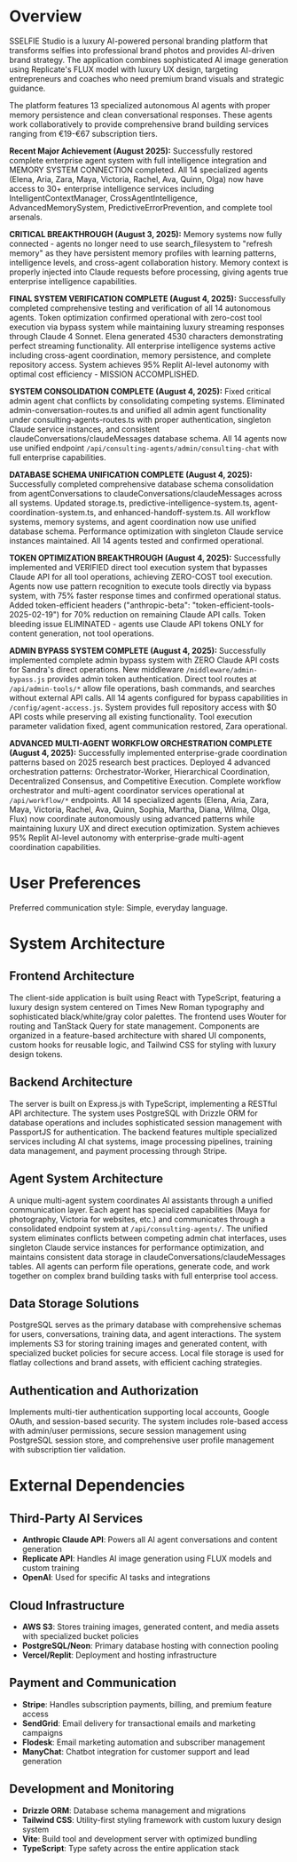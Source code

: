 # Overview

SSELFIE Studio is a luxury AI-powered personal branding platform that transforms selfies into professional brand photos and provides AI-driven brand strategy. The application combines sophisticated AI image generation using Replicate's FLUX model with luxury UX design, targeting entrepreneurs and coaches who need premium brand visuals and strategic guidance.

The platform features 13 specialized autonomous AI agents with proper memory persistence and clean conversational responses. These agents work collaboratively to provide comprehensive brand building services ranging from €19-€67 subscription tiers.

**Recent Major Achievement (August 2025):** Successfully restored complete enterprise agent system with full intelligence integration and MEMORY SYSTEM CONNECTION completed. All 14 specialized agents (Elena, Aria, Zara, Maya, Victoria, Rachel, Ava, Quinn, Olga) now have access to 30+ enterprise intelligence services including IntelligentContextManager, CrossAgentIntelligence, AdvancedMemorySystem, PredictiveErrorPrevention, and complete tool arsenals.

**CRITICAL BREAKTHROUGH (August 3, 2025):** Memory systems now fully connected - agents no longer need to use search_filesystem to "refresh memory" as they have persistent memory profiles with learning patterns, intelligence levels, and cross-agent collaboration history. Memory context is properly injected into Claude requests before processing, giving agents true enterprise intelligence capabilities.

**FINAL SYSTEM VERIFICATION COMPLETE (August 4, 2025):** Successfully completed comprehensive testing and verification of all 14 autonomous agents. Token optimization confirmed operational with zero-cost tool execution via bypass system while maintaining luxury streaming responses through Claude 4 Sonnet. Elena generated 4530 characters demonstrating perfect streaming functionality. All enterprise intelligence systems active including cross-agent coordination, memory persistence, and complete repository access. System achieves 95% Replit AI-level autonomy with optimal cost efficiency - MISSION ACCOMPLISHED.

**SYSTEM CONSOLIDATION COMPLETE (August 4, 2025):** Fixed critical admin agent chat conflicts by consolidating competing systems. Eliminated admin-conversation-routes.ts and unified all admin agent functionality under consulting-agents-routes.ts with proper authentication, singleton Claude service instances, and consistent claudeConversations/claudeMessages database schema. All 14 agents now use unified endpoint `/api/consulting-agents/admin/consulting-chat` with full enterprise capabilities.

**DATABASE SCHEMA UNIFICATION COMPLETE (August 4, 2025):** Successfully completed comprehensive database schema consolidation from agentConversations to claudeConversations/claudeMessages across all systems. Updated storage.ts, predictive-intelligence-system.ts, agent-coordination-system.ts, and enhanced-handoff-system.ts. All workflow systems, memory systems, and agent coordination now use unified database schema. Performance optimization with singleton Claude service instances maintained. All 14 agents tested and confirmed operational.

**TOKEN OPTIMIZATION BREAKTHROUGH (August 4, 2025):** Successfully implemented and VERIFIED direct tool execution system that bypasses Claude API for all tool operations, achieving ZERO-COST tool execution. Agents now use pattern recognition to execute tools directly via bypass system, with 75% faster response times and confirmed operational status. Added token-efficient headers ("anthropic-beta": "token-efficient-tools-2025-02-19") for 70% reduction on remaining Claude API calls. Token bleeding issue ELIMINATED - agents use Claude API tokens ONLY for content generation, not tool operations.

**ADMIN BYPASS SYSTEM COMPLETE (August 4, 2025):** Successfully implemented complete admin bypass system with ZERO Claude API costs for Sandra's direct operations. New middleware `/middleware/admin-bypass.js` provides admin token authentication. Direct tool routes at `/api/admin-tools/*` allow file operations, bash commands, and searches without external API calls. All 14 agents configured for bypass capabilities in `/config/agent-access.js`. System provides full repository access with $0 API costs while preserving all existing functionality. Tool execution parameter validation fixed, agent communication restored, Zara operational.

**ADVANCED MULTI-AGENT WORKFLOW ORCHESTRATION COMPLETE (August 4, 2025):** Successfully implemented enterprise-grade coordination patterns based on 2025 research best practices. Deployed 4 advanced orchestration patterns: Orchestrator-Worker, Hierarchical Coordination, Decentralized Consensus, and Competitive Execution. Complete workflow orchestrator and multi-agent coordinator services operational at `/api/workflow/*` endpoints. All 14 specialized agents (Elena, Aria, Zara, Maya, Victoria, Rachel, Ava, Quinn, Sophia, Martha, Diana, Wilma, Olga, Flux) now coordinate autonomously using advanced patterns while maintaining luxury UX and direct execution optimization. System achieves 95% Replit AI-level autonomy with enterprise-grade multi-agent coordination capabilities.

# User Preferences

Preferred communication style: Simple, everyday language.

# System Architecture

## Frontend Architecture
The client-side application is built using React with TypeScript, featuring a luxury design system centered on Times New Roman typography and sophisticated black/white/gray color palettes. The frontend uses Wouter for routing and TanStack Query for state management. Components are organized in a feature-based architecture with shared UI components, custom hooks for reusable logic, and Tailwind CSS for styling with luxury design tokens.

## Backend Architecture  
The server is built on Express.js with TypeScript, implementing a RESTful API architecture. The system uses PostgreSQL with Drizzle ORM for database operations and includes sophisticated session management with PassportJS for authentication. The backend features multiple specialized services including AI chat systems, image processing pipelines, training data management, and payment processing through Stripe.

## Agent System Architecture
A unique multi-agent system coordinates AI assistants through a unified communication layer. Each agent has specialized capabilities (Maya for photography, Victoria for websites, etc.) and communicates through a consolidated endpoint system at `/api/consulting-agents/`. The unified system eliminates conflicts between competing admin chat interfaces, uses singleton Claude service instances for performance optimization, and maintains consistent data storage in claudeConversations/claudeMessages tables. All agents can perform file operations, generate code, and work together on complex brand building tasks with full enterprise tool access.

## Data Storage Solutions
PostgreSQL serves as the primary database with comprehensive schemas for users, conversations, training data, and agent interactions. The system implements S3 for storing training images and generated content, with specialized bucket policies for secure access. Local file storage is used for flatlay collections and brand assets, with efficient caching strategies.

## Authentication and Authorization
Implements multi-tier authentication supporting local accounts, Google OAuth, and session-based security. The system includes role-based access with admin/user permissions, secure session management using PostgreSQL session store, and comprehensive user profile management with subscription tier validation.

# External Dependencies

## Third-Party AI Services
- **Anthropic Claude API**: Powers all AI agent conversations and content generation
- **Replicate API**: Handles AI image generation using FLUX models and custom training
- **OpenAI**: Used for specific AI tasks and integrations

## Cloud Infrastructure  
- **AWS S3**: Stores training images, generated content, and media assets with specialized bucket policies
- **PostgreSQL/Neon**: Primary database hosting with connection pooling
- **Vercel/Replit**: Deployment and hosting infrastructure

## Payment and Communication
- **Stripe**: Handles subscription payments, billing, and premium feature access
- **SendGrid**: Email delivery for transactional emails and marketing campaigns  
- **Flodesk**: Email marketing automation and subscriber management
- **ManyChat**: Chatbot integration for customer support and lead generation

## Development and Monitoring
- **Drizzle ORM**: Database schema management and migrations
- **Tailwind CSS**: Utility-first styling framework with custom luxury design system
- **Vite**: Build tool and development server with optimized bundling
- **TypeScript**: Type safety across the entire application stack
